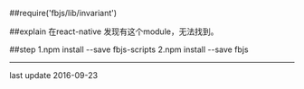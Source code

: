 ##require('fbjs/lib/invariant')

##explain
在react-native 发现有这个module，无法找到。

##step
	1.npm install --save fbjs-scripts
	2.npm install --save fbjs


* * *
last update 2016-09-23